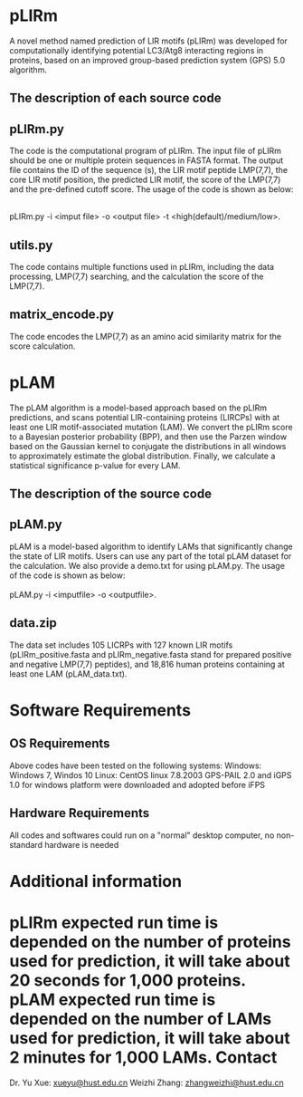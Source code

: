 pLIRm
===
A novel method named prediction of LIR motifs (pLIRm) was developed for computationally identifying potential LC3/Atg8 interacting regions in proteins, based on an improved group-based prediction system (GPS) 5.0 algorithm. 

The description of each source code
---
## pLIRm.py
The code is the computational program of pLIRm. The input file of pLIRm should be one or multiple protein sequences in FASTA format. 
The output file contains the ID of the sequence (s), the LIR motif peptide LMP(7,7), the core LIR motif position, the predicted LIR motif, the score of the LMP(7,7) and the pre-defined cutoff score. The usage of the code is shown as below: 

<br>pLIRm.py -i \<imput file> -o \<output file> -t <high(default)/medium/low>.

## utils.py
The code contains multiple functions used in pLIRm, including the data processing, LMP(7,7) searching, and the calculation the score of the LMP(7,7).

## matrix_encode.py
The code encodes the LMP(7,7) as an amino acid similarity matrix for the score calculation.

pLAM
===
The pLAM algorithm is a model-based approach based on the pLIRm predictions, and scans potential LIR-containing proteins (LIRCPs) with at least one LIR motif-associated mutation (LAM). We convert the pLIRm score to a Bayesian posterior probability (BPP), and then use the Parzen window based on the Gaussian kernel to conjugate the distributions in all windows to approximately estimate the global distribution. Finally, we calculate a statistical significance p-value for every LAM.

The description of the source code
---
## pLAM.py
pLAM is a model-based algorithm to identify LAMs that significantly change the state of LIR motifs. Users can use any part of the total pLAM dataset for the calculation. We also provide a demo.txt for using pLAM.py. The usage of the code is shown as below: 
<br> <br> pLAM.py -i \<imputfile> -o \<outputfile>.

## data.zip
The data set includes 105 LICRPs with 127 known LIR motifs (pLIRm_positive.fasta and pLIRm_negative.fasta stand for prepared positive and negative LMP(7,7) peptides), and 18,816 human proteins containing at least one LAM (pLAM_data.txt).

Software Requirements
===
OS Requirements
---
Above codes have been tested on the following systems:
Windows: Windows 7, Windos 10
Linux: CentOS linux 7.8.2003
GPS-PAIL 2.0 and iGPS 1.0 for windows platform were downloaded and adopted before iFPS

Hardware Requirements
---
All codes and softwares could run on a "normal" desktop computer, no non-standard hardware is needed

Additional information
===
pLIRm expected run time is depended on the number of proteins used for prediction, it will take about 20 seconds for 1,000 proteins.
pLAM expected run time is depended on the number of LAMs used for prediction, it will take about 2 minutes for 1,000 LAMs.
Contact
===
Dr. Yu Xue: xueyu@hust.edu.cn
Weizhi Zhang: zhangweizhi@hust.edu.cn
